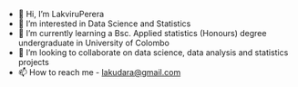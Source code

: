 - 👋 Hi, I’m LakviruPerera
- 👀 I’m interested in Data Science and Statistics
- 🌱 I’m currently learning a Bsc. Applied statistics (Honours) degree undergraduate in University of Colombo
- 💞️ I’m looking to collaborate on data science, data analysis and statistics projects
- 📫 How to reach me - lakudara@gmail.com

<!---
LakviruPerera/LakviruPerera is a ✨ special ✨ repository because its `README.md` (this file) appears on your GitHub profile.
You can click the Preview link to take a look at your changes.
--->
